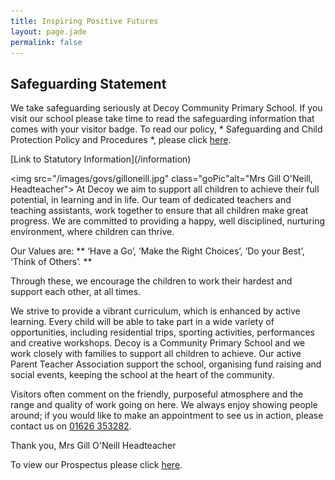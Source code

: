 ```yaml
---
title: Inspiring Positive Futures
layout: page.jade
permalink: false
---
```

## Safeguarding Statement
We take safeguarding seriously at Decoy Community Primary School. If you visit our school please take time to read the safeguarding information that comes with your visitor badge. To read our policy, * Safeguarding and Child Protection Policy and Procedures *, please click [here](https://drive.google.com/file/d/0B0102cki14zKRkltU20zWi1IbU0/view?usp=sharing).

<div class="infoButtons">
[Link to Statutory Information](/information)
</div>

<img src="/images/govs/gilloneill.jpg" class="goPic"alt="Mrs Gill O'Neill, Headteacher">
At Decoy we aim to support all children to achieve their full potential, in learning and in life. Our team of dedicated teachers and teaching assistants, work together to ensure that all children make great progress.  We are committed to providing a happy, well disciplined, nurturing environment, where children can thrive. 


Our Values are:
** ‘Have a Go’, ‘Make the Right Choices’, ‘Do your Best’, ‘Think of Others’. **

Through these, we encourage the children to work their hardest and support each other, at all times.

We strive to provide a vibrant curriculum, which is enhanced by active learning. Every child will be able to take part in a wide variety of opportunities, including residential trips, sporting activities, performances and creative workshops.
Decoy is a Community Primary School and we work closely with families to support all children to achieve. Our active Parent Teacher Association support the school, organising fund raising and social events, keeping the school at the heart of the community.

Visitors often comment on the friendly, purposeful atmosphere and the range and quality of work going on here. We always enjoy showing people around; if you would like to make an appointment to see us in action, please contact us on <a href="tel:01626353282">01626 353282</a>.

Thank you, 
Mrs Gill O'Neill 
Headteacher

To view our Prospectus please click [here](https://drive.google.com/open?id=0B76W__U5CTntaFhPYlhjYnRiQ2s).

[1]: /information 